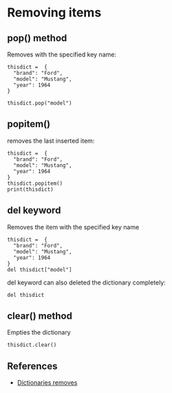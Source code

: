 # Removing items

## pop() method
Removes with the specified key name:
```
thisdict =	{
  "brand": "Ford",
  "model": "Mustang",
  "year": 1964
}

thisdict.pop("model")
```

## popitem() 
removes the last inserted item:
```
thisdict =	{
  "brand": "Ford",
  "model": "Mustang",
  "year": 1964
}
thisdict.popitem()
print(thisdict)
```

## del keyword
Removes the item with the specified key name
```
thisdict =	{
  "brand": "Ford",
  "model": "Mustang",
  "year": 1964
}
del thisdict["model"]
```
del keyword can also deleted the dictionary completely:
```
del thisdict
```

## clear() method
Empties the dictionary
```
thisdict.clear()
```

## References
- [Dictionaries removes](https://www.w3schools.com/python/python_dictionaries_remove.asp)
